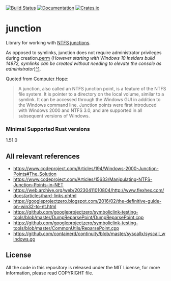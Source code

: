 [![Build Status][actions-badge]][actions-url]
[![Documentation](https://docs.rs/junction/badge.svg)](https://docs.rs/junction)
[![Crates.io](https://img.shields.io/crates/v/junction.svg)](https://crates.io/crates/junction)

# junction

Library for working with [NTFS junctions][junction].

As opposed to symlinks, junction does not require administrator privileges during creation.[perm]
(*However starting with Windows 10 Insiders build 14972, symlinks
can be created without needing to elevate the console as
administrator*)[^1][improvement].

Quoted from [Computer Hope](https://www.computerhope.com/jargon/j/junction.htm):

> A junction, also called an NTFS junction point, is a feature of the
> NTFS file system. It is pointer to a directory on the local volume,
> similar to a symlink. It can be accessed through the Windows GUI in
> addition to the Windows command line. Junction points were first
> introduced with Windows 2000 and NTFS 3.0, and are supported in all
> subsequent versions of Windows.

### Minimal Supported Rust versions

1.51.0

## All relevant references

* https://www.codeproject.com/Articles/194/Windows-2000-Junction-Points#The_Solution
* https://www.codeproject.com/Articles/15633/Manipulating-NTFS-Junction-Points-in-NET
* https://web.archive.org/web/20230411010804/http://www.flexhex.com/docs/articles/hard-links.phtml
* https://googleprojectzero.blogspot.com/2016/02/the-definitive-guide-on-win32-to-nt.html
* https://github.com/googleprojectzero/symboliclink-testing-tools/blob/master/DumpReparsePoint/DumpReparsePoint.cpp
* https://github.com/googleprojectzero/symboliclink-testing-tools/blob/master/CommonUtils/ReparsePoint.cpp
* https://github.com/containerd/continuity/blob/master/syscallx/syscall_windows.go

## License

All the code in this repository is released under the MIT License,
for more information, please read COPYRIGHT file.

[actions-badge]: https://github.com/lzutao/junction/workflows/Rust/badge.svg?branchName=master
[actions-url]: https://github.com/lzutao/junction/actions
[junction]: https://learn.microsoft.com/en-us/windows/win32/fileio/hard-links-and-junctions#junctions
[perm]: https://en.wikipedia.org/wiki/NTFS_links#Restrictions_and_drawbacks
[improvement]: https://blogs.windows.com/windowsdeveloper/2016/12/02/symlinks-windows-10/#Ed9Olhkz6hJp4KWV.97
